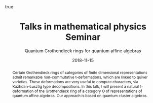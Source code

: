 ﻿---
subtitle: Quantum Grothendieck rings for quantum affine algebras
title: Talks in mathematical physics Seminar
event_url: https://math.ethz.ch/news-and-events/events/research-seminars/talks-in-mathematical-physics.html?s=hs18

location: ETH Zürich
address:
#  street: 450 Serra Mall
  city: Zürich
#  region: CA
#  postcode: '94305'
  country: Switzerland

#summary: An example talk using Academic's Markdown slides feature.
abstract: "Certain Grothendieck rings of categories of finite dimensional representations admit remarkable non-commutative t-deformations, which are linked to quiver varieties. These deformations are very useful to compute characters, via Kazhdan–Lusztig type decompositions. In this talk, I will present a natural t-deformation of the Grothendieck ring of a category O of representations of quantum affine algebras. Our approach is based on quantum cluster algebras."

# Talk start and end times.
#   End time can optionally be hidden by prefixing the line with `#`.
date: "2018-11-15"
#date_end: "2030-06-01T15:00:00Z"
all_day: true

# Schedule page publish date (NOT talk date).
publishDate: "018-11-15"

authors: []
tags: []

# Is this a featured talk? (true/false)
featured: false

image:
  caption: 'Image credit: [**Unsplash**](https://unsplash.com/photos/bzdhc5b3Bxs)'
  focal_point: Right

links:
# - icon: twitter
#  icon_pack: fab
#  name: Follow
#  url: https://twitter.com/georgecushen
url_code: ""
url_pdf: ""
url_slides: ""
url_video: ""

# Markdown Slides (optional).
#   Associate this talk with Markdown slides.
#   Simply enter your slide deck's filename without extension.
#   E.g. `slides = "example-slides"` references `content/slides/example-slides.md`.
#   Otherwise, set `slides = ""`.
slides :

# Projects (optional).
#   Associate this post with one or more of your projects.
#   Simply enter your project's folder or file name without extension.
#   E.g. `projects = ["internal-project"]` references `content/project/deep-learning/index.md`.
#   Otherwise, set `projects = []`.
projects :

# Enable math on this page?
math: true
---

